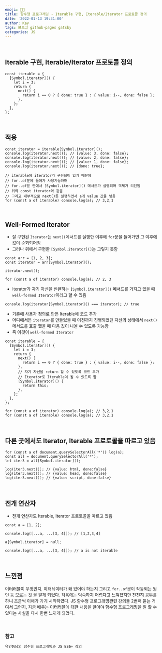 ```yaml
---
emoji: 👨‍💻
title: 함수형 프로그래밍 - Iterable 구현, Iterable/Iterator 프로토콜 정의
date: '2022-01-13 19:31:00'
author: Kay
tags: 블로그 github-pages gatsby
categories: JS
---
```


<br>

## Iterable 구현, Iterable/Iterator 프로토콜 정의

```tsx
const iterable = {
  [Symbol.iterator]() {
    let i = 3;
    return {
      next() {
        return i == 0 ? { done: true } : { value: i--, done: false };
      },
    };
  },
};
```

<br>

## 적용

```tsx
const iterator = iterable[Symbol.iterator]();
console.log(iterator.next()); // {value: 3, done: false};
console.log(iterator.next()); // {value: 2, done: false};
console.log(iterator.next()); // {value: 1, done: false};
console.log(iterator.next()); // {done: true};

// iterable에 iterator가 구현되어 있기 때문에
// for..of문에 들어가 사용가능하며
// for..of문 안에서 [Symbol.iterator]() 메서드가 실행되며 객체가 리턴됨
// 위의 const iterator와 같음
// 그리고 내부적으로 next()를 실행하면서 a에 value 값을 넣음
for (const a of iterable) console.log(a); // 3,2,1
```

<br>

## Well-Formed Iterator

- 잘 구현된 `Iterator`는 `next()`메서드를 실행한 이후에 `for`문을 들어가면 그 이후에 값이 순회되어짐
- 그러나 위에서 구현한 `[Symbol.iterator]()`는 그렇지 못함

```tsx
const arr = [1, 2, 3];
const iterator = arr[Symbol.iterator]();

iterator.next();

for (const a of iterator) console.log(a); // 2, 3
```

- Iterator가 자기 자신을 반환하는 `[Symbol.iterator]()` 메서드를 가지고 있을 때 `well-formed Iterator`이라고 할 수 있음

```tsx
console.log(iterator[Symbol.iterator]() === iterator); // true
```

- 기존에 사용자 정의로 만든 Iterable에 코드 추가
- 어디에서든 `iterator`를 만들었을 때 이전까지 진행되었던 자신의 상태에서 `next()`메서드를 호출 했을 때 다음 값이 나올 수 있도록 가능함
- 즉 이것이 `well-formed Iterator`

```tsx
const iterable = {
  [Symbol.iterator]() {
    let i = 3;
    return {
      next() {
        return i == 0 ? { done: true } : { value: i--, done: false };
      },
      // 자기 자신을 return 할 수 있도록 코드 추가
      // Iterator로 Iterable이 될 수 있도록 함
      [Symbol.iterator]() {
        return this;
      },
    };
  },
};

for (const a of iterator) console.log(a); // 3,2,1
for (const a of iterable) console.log(a); // 3,2,1
```

<br>

## 다른 곳에서도 Iterator, Iterable 프로토콜을 따르고 있음

```tsx
for (const a of document.querySelectorAll('*')) log(a);
const all = document.querySelectorAll('*');
let iter3 = all[Symbol.iterator]();

log(iter3.next()); // {value: html, done:false}
log(iter3.next()); // {value: head, done:false}
log(iter3.next()); // {value: script, done:false}
```

<br>

## 전개 연산자

- 전개 연산자도 Iterable, Iterator 프로토콜을 따르고 있음

```tsx
const a = [1, 2];

console.log([...a, ...[3, 4]]); // [1,2,3,4]

a[Symbol.iterator] = null;

console.log([...a, ...[3, 4]]); // a is not iterable
```

<br>

## 느낀점

이터러블이 무엇인지, 이터레이터가 왜 있어야 하는지 그리고 `for..of`문이 작동되는 원인 등 모르는 것 을 알게 되었다.
처음에는 익숙하지 어렵다고 느껴졌지만 천천히 공부를 하니 조금씩 이해가 가기 시작하였다.
JS 함수형 프로그래밍관련 강의들 2번째 듣는 거여서 그런지, 지금 배우는 이터러블에 대한 내용을 알아야 함수형 프로그래밍을 잘 할 수 있다는 사실을 다시 한번 느끼게 되었다.

<br>

### 참고

```js
유인동님의 함수형 프로그래밍과 JS ES6+ 강의

```

```toc

```
